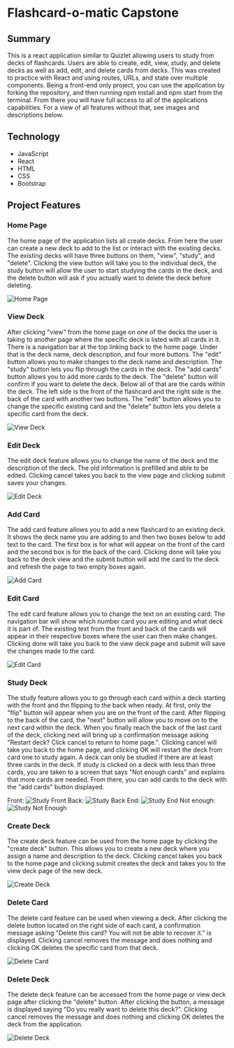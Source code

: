 # Flashcard-o-matic Capstone

## Summary

This is a react application similar to Quizlet allowing users to study from decks of flashcards. Users are able to create, edit, view, study, and delete decks as well as add, edit, and delete cards from decks. This was created to practice with React and using routes, URLs, and state over multiple components. Being a front-end only project, you can use the application by forking the repository, and then running npm install and npm start from the terminal. From there you will have full access to all of the applications capabilities. For a view of all features without that, see images and descriptions below.

## Technology

- JavaScript
- React
- HTML
- CSS
- Bootstrap

## Project Features

### Home Page

The home page of the application lists all create decks. From here the user can create a new deck to add to the list or interact with the existing decks. The existing decks will have three buttons on them, "view", "study", and "delete". Clicking the view button will take you to the individual deck, the study button will allow the user to start studying the cards in the deck, and the delete button will ask if you actually want to delete the deck before deleting.

![Home Page](https://github.com/ryan-prosser/FlashCard-Capstone-Project/assets/133927475/aec44003-61ce-402d-a229-f42b2896f32c)

### View Deck

After clicking "view" from the home page on one of the decks the user is taking to another page where the specific deck is listed with all cards in it. There is a navigation bar at the top linking back to the home page. Under that is the deck name, deck description, and four more buttons. The "edit" button allows you to make changes to the deck name and description. The "study" button lets you flip through the cards in the deck. The "add cards" button allows you to add more cards to the deck. The "delete" button will confirm if you want to delete the deck. Below all of that are the cards within the deck. The left side is the front of the flashcard and the right side is the back of the card with another two buttons. The "edit" button allows you to change the specific existing card and the "delete" button lets you delete a specific card from the deck.

![View Deck](https://github.com/ryan-prosser/FlashCard-Capstone-Project/assets/133927475/49e3497f-a9c6-4743-bc6b-41216b75a9cb)

### Edit Deck

The edit deck feature allows you to change the name of the deck and the description of the deck. The old information is prefilled and able to be edited. Clicking cancel takes you back to the view page and clicking submit saves your changes.

![Edit Deck](https://github.com/ryan-prosser/FlashCard-Capstone-Project/assets/133927475/500f096f-70c4-4d1d-a2d8-f4e47579bc93)

### Add Card

The add card feature allows you to add a new flashcard to an existing deck. It shows the deck name you are adding to and then two boxes below to add text to the card. The first box is for what will appear on the front of the card and the second box is for the back of the card. Clicking done will take you back to the deck view and the submit button will add the card to the deck and refresh the page to two empty boxes again.

![Add Card](https://github.com/ryan-prosser/FlashCard-Capstone-Project/assets/133927475/d032a5f0-b93e-4143-887c-9b00b7e528b9)

### Edit Card

The edit card feature allows you to change the text on an existing card. The navigation bar will show which number card you are editing and what deck it is part of. The existing text from the front and back of the cards will appear in their respective boxes where the user can then make changes. Clicking done will take you back to the view deck page and submit will save the changes made to the card.

![Edit Card](https://github.com/ryan-prosser/FlashCard-Capstone-Project/assets/133927475/08483ec8-e985-4d3b-8b5c-34bfcfef0db8)

### Study Deck

The study feature allows you to go through each card within a deck starting with the front and thn flipping to the back when ready. At first, only the "flip" button will appear when you are on the front of the card. After flipping to the back of the card, the "next" button will allow you to move on to the next card within the deck. When you finally reach the back of the last card of the deck, clicking next will bring up a confirmation message asking "Restart deck? Click cancel to return to home page.". Clicking cancel will take you back to the home page, and clicking OK will restart the deck from card one to study again. A deck can only be studied if there are at least three cards in the deck. If study is clicked on a deck with less than three cards, you are taken to a screen that says "Not enough cards" and explains that more cards are needed. From there, you can add cards to the deck with the "add cards" button displayed.

Front:
![Study Front](https://github.com/ryan-prosser/FlashCard-Capstone-Project/assets/133927475/90af02fd-e3c2-4d64-b30e-66a971709ca0)
Back:
![Study Back](https://github.com/ryan-prosser/FlashCard-Capstone-Project/assets/133927475/488ee79f-9c08-4f4f-aed5-c25af54d06bd)
End:
![Study End](https://github.com/ryan-prosser/FlashCard-Capstone-Project/assets/133927475/f012ca3d-39a6-4c0d-b6ed-e799ffb983a2)
Not enough:
![Study Not Enough](https://github.com/ryan-prosser/FlashCard-Capstone-Project/assets/133927475/f86cbde1-9b8c-466a-829b-92280ae46956)

### Create Deck

The create deck feature can be used from the home page by clicking the "create deck" button. This allows you to create a new deck where you assign a name and description to the deck. Clicking cancel takes you back to the home page and clicking submit creates the deck and takes you to the view deck page of the new deck.

![Create Deck](https://github.com/ryan-prosser/FlashCard-Capstone-Project/assets/133927475/f0ab84d8-27c3-4e7c-b5b7-aaf07abd0352)

### Delete Card

The delete card feature can be used when viewing a deck. After clicking the delete button located on the right side of each card, a confirmation message asking "Delete this card? You will not be able to recover it." is displayed. Clicking cancel removes the message and does nothing and clicking OK deletes the specific card from that deck.

![Delete Card](https://github.com/ryan-prosser/FlashCard-Capstone-Project/assets/133927475/e54f5f62-27f0-49c8-b1d0-23b17553418a)

### Delete Deck

The delete deck feature can be accessed from the home page or view deck page after clicking the "delete" button. After clicking the button, a message is displayed saying "Do you really want to delete this deck?". Clicking cancel removes the message and does nothing and clicking OK deletes the deck from the application.

![Delete Deck](https://github.com/ryan-prosser/FlashCard-Capstone-Project/assets/133927475/6dc764d3-8ac4-438c-97d7-4e72693b2b4c)
